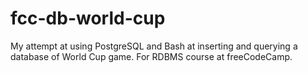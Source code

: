 # fcc-db-world-cup

My attempt at using PostgreSQL and Bash at inserting and querying a database of World Cup game.
For RDBMS course at freeCodeCamp.
